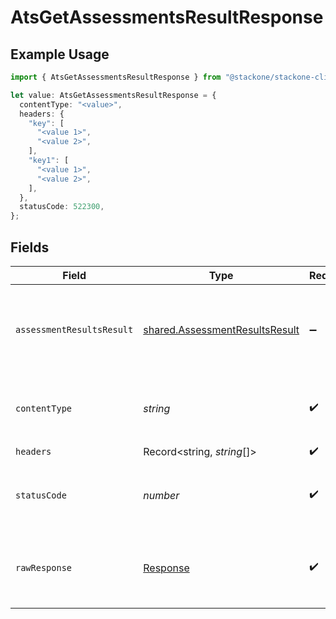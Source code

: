# AtsGetAssessmentsResultResponse

## Example Usage

```typescript
import { AtsGetAssessmentsResultResponse } from "@stackone/stackone-client-ts/sdk/models/operations";

let value: AtsGetAssessmentsResultResponse = {
  contentType: "<value>",
  headers: {
    "key": [
      "<value 1>",
      "<value 2>",
    ],
    "key1": [
      "<value 1>",
      "<value 2>",
    ],
  },
  statusCode: 522300,
};
```

## Fields

| Field                                                                                   | Type                                                                                    | Required                                                                                | Description                                                                             |
| --------------------------------------------------------------------------------------- | --------------------------------------------------------------------------------------- | --------------------------------------------------------------------------------------- | --------------------------------------------------------------------------------------- |
| `assessmentResultsResult`                                                               | [shared.AssessmentResultsResult](../../../sdk/models/shared/assessmentresultsresult.md) | :heavy_minus_sign:                                                                      | The assessments result with the given identifier was retrieved.                         |
| `contentType`                                                                           | *string*                                                                                | :heavy_check_mark:                                                                      | HTTP response content type for this operation                                           |
| `headers`                                                                               | Record<string, *string*[]>                                                              | :heavy_check_mark:                                                                      | N/A                                                                                     |
| `statusCode`                                                                            | *number*                                                                                | :heavy_check_mark:                                                                      | HTTP response status code for this operation                                            |
| `rawResponse`                                                                           | [Response](https://developer.mozilla.org/en-US/docs/Web/API/Response)                   | :heavy_check_mark:                                                                      | Raw HTTP response; suitable for custom response parsing                                 |